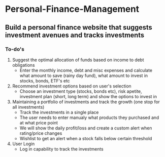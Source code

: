 # Personal-Finance-Management

## Build a personal finance website that suggests investment avenues and tracks investments
### To-do's
<ol>
  <li>Suggest the optimal allocation of funds based on income to debt obligations
    <ul>
      <li>Enter the monthly income, debt and misc expenses and calculate what amount to save (rainy day fund), what amount to invest in stocks, bonds, ETF's etc
      </li>
    </ul>	
  </li>
  <li>Recommend investment options based on user's selection
    <ul>
      <li>Choose an investment type (stocks, bonds etc), risk apetite, investment plan (short, long term) and show the options to invest in</li>
    </ul>	
  </li>
  <li>Maintaining a portfolio of investments and track the growth (one stop for all investments)
      <ul>
      <li>Track the investments in a single place</li>
       <li> The user needs to enter manualy what products they purchased and at what price point</li>
      <li>We will show the daily profit/loss and create a custom alert when rating/price changes</li>
      <li>Wishlist to get an alert when a stock falls below certain threshold</li>
    </ul>	
  </li>
    <li>User Login
      <ul>
      <li>Log in capability to track the investments</li>
    </ul>	
  </li>
</ol>	
